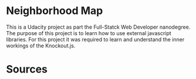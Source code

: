 # Neighborhood Map

This is a Udacity project as part the Full-Statck Web Developer nanodegree. The
purpose of this project is to learn how to use external javascript libraries.
For this project it was required to learn and understand the inner workings of
the Knockout.js.



# Sources
